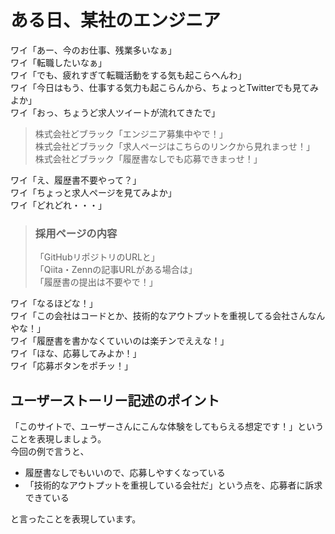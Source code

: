 # ある日、某社のエンジニア

ワイ「あー、今のお仕事、残業多いなぁ」  
ワイ「転職したいなぁ」  
ワイ「でも、疲れすぎて転職活動をする気も起こらへんわ」  
ワイ「今日はもう、仕事する気力も起こらんから、ちょっとTwitterでも見てみよか」  
ワイ「おっ、ちょうど求人ツイートが流れてきたで」

> 株式会社どブラック「エンジニア募集中やで！」  
> 株式会社どブラック「求人ページはこちらのリンクから見れまっせ！」  
> 株式会社どブラック「履歴書なしでも応募できまっせ！」

ワイ「え、履歴書不要やって？」  
ワイ「ちょっと求人ページを見てみよか」  
ワイ「どれどれ・・・」

> ### 採用ページの内容
> 「GitHubリポジトリのURLと」  
> 「Qiita・Zennの記事URLがある場合は」  
> 「履歴書の提出は不要やで！」

ワイ「なるほどな！」  
ワイ「この会社はコードとか、技術的なアウトプットを重視してる会社さんなんやな！」  
ワイ「履歴書を書かなくていいのは楽チンでええな！」  
ワイ「ほな、応募してみよか！」  
ワイ「応募ボタンをポチッ！」  

## ユーザーストーリー記述のポイント

「このサイトで、ユーザーさんにこんな体験をしてもらえる想定です！」ということを表現しましょう。  
今回の例で言うと、

- 履歴書なしでもいいので、応募しやすくなっている
- 「技術的なアウトプットを重視している会社だ」という点を、応募者に訴求できている

と言ったことを表現しています。
